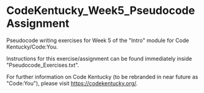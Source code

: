 # CodeKentucky_Week5_PseudocodeAssignment
Pseudocode writing exercises for Week 5 of the "Intro" module for Code Kentucky/Code:You.

Instructions for this exercise/assignment can be found immediately inside "Pseudocode_Exercises.txt".

For further information on Code Kentucky (to be rebranded in near future as "Code:You"), please visit https://codekentucky.org/.
